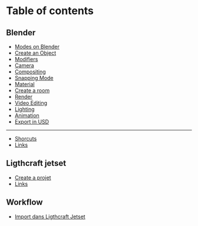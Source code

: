 # Table of contents

## Blender

* [Modes on Blender](README.md)
* [Create an Object](blender/create-an-object.md)
* [Modifiers](blender/modifiers.md)
* [Camera](blender/camera.md)
* [Compositing](blender/compositing.md)
* [Snapping Mode](blender/snapping-mode.md)
* [Material](blender/material.md)
* [Create a room](<README (1).md>)
* [Render](blender/render.md)
* [Video Editing](blender/video-editing.md)
* [Lighting](blender/lighting.md)
* [Animation](<README (2).md>)
* [Export in USD](blender/exporter-en-usd.md)

***

* [Shorcuts](shorcuts.md)
* [Links](links.md)

## Ligthcraft jetset

* [Create a projet](ligthcraft-jetset/creer-un-projet.md)
* [Links](ligthcraft-jetset/links.md)

## Workflow

* [Import dans Ligthcraft Jetset](workflow/import-dans-ligthcraft-jetset.md)
